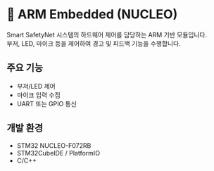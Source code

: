 # 🧠 ARM Embedded (NUCLEO)

Smart SafetyNet 시스템의 하드웨어 제어를 담당하는 ARM 기반 모듈입니다.  
부저, LED, 마이크 등을 제어하여 경고 및 피드백 기능을 수행합니다.

## 주요 기능
- 부저/LED 제어
- 마이크 입력 수집
- UART 또는 GPIO 통신

## 개발 환경
- STM32 NUCLEO-F072RB
- STM32CubeIDE / PlatformIO
- C/C++
